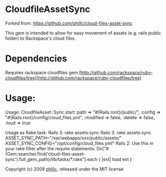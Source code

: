 CloudfileAssetSync
==================
Forked from: https://github.com/phillc/cloud-files-asset-sync

This gem is intended to allow for easy movement of assets (e.g. rails public folder) to Rackspace's cloud files.

Dependencies
==================

Requires rackspace cloudfiles gem
[http://github.com/rackspace/ruby-cloudfiles/tree](http://github.com/rackspace/ruby-cloudfiles/tree)

Usage:
==================
    
Usage:
    CloudfileAsset::Sync.start :path => "#{Rails.root}/public/", :config => "#{Rails.root}/config/cloud_files.yml", :modified => false, :delete => false, :loud => true

Usage as Rake task:
	Rails 3: rake assets:sync
	Rails 3: rake assets:sync ASSET_SYNC_PATH="/var/webapps/xxx/public/assets/" ASSET_SYNC_CONFIG="/opt/config/cloud_files.yml"
	Rails 2: Use this in your rake filter after the require statements: Dir["#{Gem.searcher.find('cloud-files-asset-sync').full_gem_path}/lib/tasks/*.rake"].each { |ext| load ext }

Copyright (c) 2009 [phillc](http://kapsh.com), released under the MIT license
